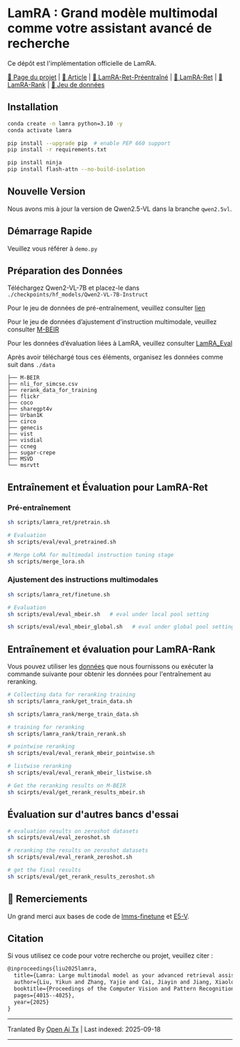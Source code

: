 # LamRA : Grand modèle multimodal comme votre assistant avancé de recherche

Ce dépôt est l'implémentation officielle de LamRA.

[🏡 Page du projet](https://code-kunkun.github.io/LamRA/) |  [📄 Article](https://arxiv.org/pdf/2412.01720) | [🤗 LamRA-Ret-Préentraîné](https://huggingface.co/code-kunkun/LamRA-Ret-Pretrained) | [🤗 LamRA-Ret](https://huggingface.co/code-kunkun/LamRA-Ret) | [🤗 LamRA-Rank](https://huggingface.co/code-kunkun/LamRA-Rank) | [🤗 Jeu de données](https://huggingface.co/datasets/code-kunkun/LamRA_Eval)

## Installation

```bash 
conda create -n lamra python=3.10 -y
conda activate lamra 

pip install --upgrade pip  # enable PEP 660 support 
pip install -r requirements.txt

pip install ninja
pip install flash-attn --no-build-isolation
```

## Nouvelle Version
Nous avons mis à jour la version de Qwen2.5-VL dans la branche `qwen2.5vl`.

## Démarrage Rapide
Veuillez vous référer à `demo.py`

## Préparation des Données 

Téléchargez Qwen2-VL-7B et placez-le dans `./checkpoints/hf_models/Qwen2-VL-7B-Instruct`

Pour le jeu de données de pré-entraînement, veuillez consulter [lien](https://huggingface.co/datasets/princeton-nlp/datasets-for-simcse)

Pour le jeu de données d’ajustement d’instruction multimodale, veuillez consulter [M-BEIR](https://huggingface.co/datasets/TIGER-Lab/M-BEIR)

Pour les données d’évaluation liées à LamRA, veuillez consulter [LamRA_Eval](https://huggingface.co/datasets/code-kunkun/LamRA_Eval)

Après avoir téléchargé tous ces éléments, organisez les données comme suit dans `./data`
```
├── M-BEIR
├── nli_for_simcse.csv
├── rerank_data_for_training
├── flickr
├── coco
├── sharegpt4v
├── Urban1K
├── circo
├── genecis
├── vist
├── visdial
├── ccneg
├── sugar-crepe
├── MSVD
└── msrvtt
```

## Entraînement et Évaluation pour LamRA-Ret

### Pré-entraînement

```bash 
sh scripts/lamra_ret/pretrain.sh
```

```bash 
# Evaluation 
sh scripts/eval/eval_pretrained.sh
```

```bash 
# Merge LoRA for multimodal instruction tuning stage
sh scripts/merge_lora.sh 
```

###  Ajustement des instructions multimodales

```bash
sh scripts/lamra_ret/finetune.sh
```

```bash 
# Evaluation 
sh scripts/eval/eval_mbeir.sh   # eval under local pool setting

sh scripts/eval/eval_mbeir_global.sh   # eval under global pool setting
```

## Entraînement et évaluation pour LamRA-Rank

Vous pouvez utiliser les [données](https://huggingface.co/datasets/code-kunkun/LamRA_Eval/tree/main/rerank_data_for_training) que nous fournissons ou exécuter la commande suivante pour obtenir les données pour l'entraînement au reranking.

```bash
# Collecting data for reranking training
sh scripts/lamra_rank/get_train_data.sh

sh scripts/lamra_rank/merge_train_data.sh
```

```bash
# training for reranking
sh scripts/lamra_rank/train_rerank.sh
```

```bash 
# pointwise reranking
sh scripts/eval/eval_rerank_mbeir_pointwise.sh

# listwise reranking
sh scripts/eval/eval_rerank_mbeir_listwise.sh
```

```bash
# Get the reranking results on M-BEIR
sh scirpts/eval/get_rerank_results_mbeir.sh
```

## Évaluation sur d'autres bancs d'essai

```bash
# evaluation results on zeroshot datasets
sh scirpts/eval/eval_zeroshot.sh

# reranking the results on zeroshot datasets
sh scripts/eval/eval_rerank_zeroshot.sh

# get the final results
sh scripts/eval/get_rerank_results_zeroshot.sh
```


## 🫡 Remerciements

Un grand merci aux bases de code de [lmms-finetune](https://github.com/zjysteven/lmms-finetune) et [E5-V](https://github.com/kongds/E5-V).


## Citation
Si vous utilisez ce code pour votre recherche ou projet, veuillez citer :
```latex
@inproceedings{liu2025lamra,
  title={Lamra: Large multimodal model as your advanced retrieval assistant},
  author={Liu, Yikun and Zhang, Yajie and Cai, Jiayin and Jiang, Xiaolong and Hu, Yao and Yao, Jiangchao and Wang, Yanfeng and Xie, Weidi},
  booktitle={Proceedings of the Computer Vision and Pattern Recognition Conference},
  pages={4015--4025},
  year={2025}
}
```

---

Tranlated By [Open Ai Tx](https://github.com/OpenAiTx/OpenAiTx) | Last indexed: 2025-09-18

---